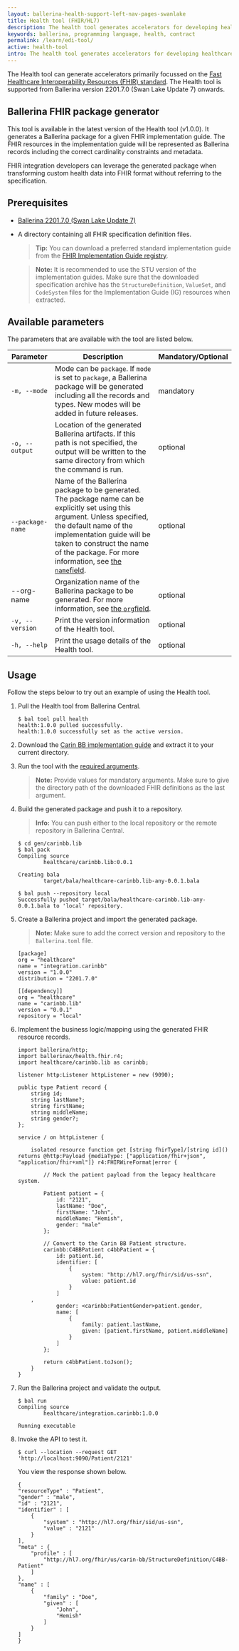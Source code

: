 ```yaml
---
layout: ballerina-health-support-left-nav-pages-swanlake
title: Health tool (FHIR/HL7)
description: The health tool generates accelerators for developing healthcare integrations in Ballerina.
keywords: ballerina, programming language, health, contract
permalink: /learn/edi-tool/
active: health-tool
intro: The health tool generates accelerators for developing healthcare integrations in Ballerina.
---
```


The Health tool can generate accelerators primarily focussed on the [Fast Healthcare Interoperability Resources (FHIR) standard](https://www.hl7.org/fhir/overview.html). The Health tool is supported from Ballerina version 2201.7.0 (Swan Lake Update 7) onwards.

## Ballerina FHIR package generator

This tool is available in the latest version of the Health tool (v1.0.0). It generates a Ballerina package for a given FHIR implementation guide. The FHIR resources in the implementation guide will be represented as Ballerina records including the correct cardinality constraints and metadata.

FHIR integration developers can leverage the generated package when transforming custom health data into FHIR format without referring to the specification.

## Prerequisites

- [Ballerina 2201.7.0 (Swan Lake Update 7)](https://ballerina.io/downloads/)
- A directory containing all FHIR specification definition files.

    >**Tip:** You can download a preferred standard implementation guide from the [FHIR Implementation Guide registry](http://fhir.org/guides/registry/).

    >**Note:** It is recommended to use the STU version of the implementation guides. Make sure that the downloaded specification archive has the `StructureDefinition`, `ValueSet`, and `CodeSystem` files for the Implementation Guide (IG) resources when extracted.

## Available parameters

The parameters that are available with the tool are listed below.

| Parameter      | Description                                                                                                                                                                                                                                                                                                                                                                     | Mandatory/Optional |
|----------------|---------------------------------------------------------------------------------------------------------------------------------------------------------------------------------------------------------------------------------------------------------------------------------------------------------------------------------------------------------------------------------|--------------------|
| `-m, --mode`     | Mode can be `package`. If `mode` is set to `package`, a Ballerina package will be generated including all the records and types. New modes will be added in future releases.                                                                                                                                                                                                      | mandatory          |
| `-o, --output`   | Location of the generated Ballerina artifacts. If this path is not specified, the output will be written to the same directory from which the command is run.                                                                                                                                                                                                                   | optional           |
| `--package-name` | Name of the Ballerina package to be generated. The package name can be explicitly set using this argument. Unless specified, the default name of the implementation guide will be taken to construct the name of the package. For more information, see <a href="https://ballerina.io/learn/package-references/#the-name-field" target="_blank">the <code>name</code>field</a>. | optional           |
| --org-name     | Organization name of the Ballerina package to be generated. For more information, see <a href="https://ballerina.io/learn/package-references/#the-org-field" target="_blank"> the <code>org</code>field</a>.                                                                                                                                                                   | optional           |
| `-v, --version`  | Print the version information of the Health tool.                                                                                                                                                                                                                                                                                                                               | optional           |
| `-h, --help`     | Print the usage details of the Health tool.                                                                                                                                                                                                                                                                                                                                     | optional           |

## Usage

Follow the steps below to try out an example of using the Health tool.

1. Pull the Health tool from Ballerina Central.

    ```
    $ bal tool pull health
    health:1.0.0 pulled successfully.
    health:1.0.0 successfully set as the active version.
    ```

2. Download the [Carin BB implementation guide](http://hl7.org/fhir/us/carin-bb/STU2/definitions.json.zip) and extract it to your current directory.

3. Run the tool with the [required arguments](#available-parameters).

    >**Note:** Provide values for mandatory arguments. Make sure to give the directory path of the downloaded FHIR definitions as the last argument.

4. Build the generated package and push it to a repository.

    >**Info:** You can push either to the local repository or the remote repository in Ballerina Central.

    ```
    $ cd gen/carinbb.lib
    $ bal pack
    Compiling source
            healthcare/carinbb.lib:0.0.1

    Creating bala
            target/bala/healthcare-carinbb.lib-any-0.0.1.bala
    ```

    ```
    $ bal push --repository local
    Successfully pushed target/bala/healthcare-carinbb.lib-any-0.0.1.bala to 'local' repository.
    ```

5. Create a Ballerina project and import the generated package. 

    >**Note:** Make sure to add the correct version and repository to the `Ballerina.toml` file.

    ```
    [package]
    org = "healthcare"
    name = "integration.carinbb"
    version = "1.0.0"
    distribution = "2201.7.0"

    [[dependency]]
    org = "healthcare"
    name = "carinbb.lib"
    version = "0.0.1"
    repository = "local"
    ```

6. Implement the business logic/mapping using the generated FHIR resource records.

    ```ballerina
    import ballerina/http;
    import ballerinax/health.fhir.r4;
    import healthcare/carinbb.lib as carinbb;

    listener http:Listener httpListener = new (9090);

    public type Patient record {
        string id;
        string lastName?;
        string firstName;
        string middleName;
        string gender?;
    };

    service / on httpListener {

        isolated resource function get [string fhirType]/[string id]() returns @http:Payload {mediaType: ["application/fhir+json", "application/fhir+xml"]} r4:FHIRWireFormat|error {

            // Mock the patient payload from the legacy healthcare system.

            Patient patient = {
                id: "2121",
                lastName: "Doe",
                firstName: "John",
                middleName: "Hemish",
                gender: "male"
            };

            // Convert to the Carin BB Patient structure.
            carinbb:C4BBPatient c4bbPatient = {
                id: patient.id,
                identifier: [
                    {
                        system: "http://hl7.org/fhir/sid/us-ssn",
                        value: patient.id
                    }
                ]
        ,
                gender: <carinbb:PatientGender>patient.gender,
                name: [
                    {
                        family: patient.lastName,
                        given: [patient.firstName, patient.middleName]
                    }
                ]
            };

            return c4bbPatient.toJson();
        }
    }
    ```

7. Run the Ballerina project and validate the output.

    ```
    $ bal run
    Compiling source
            healthcare/integration.carinbb:1.0.0

    Running executable
    ```

8. Invoke the API to test it.

    ```
    $ curl --location --request GET 'http://localhost:9090/Patient/2121'
    ```

    You view the response shown below.

    ```
    {
    "resourceType" : "Patient",
    "gender" : "male",
    "id" : "2121",
    "identifier" : [
        {
            "system" : "http://hl7.org/fhir/sid/us-ssn",
            "value" : "2121"
        }
    ],
    "meta" : {
        "profile" : [
            "http://hl7.org/fhir/us/carin-bb/StructureDefinition/C4BB-Patient"
        ]
    },
    "name" : [
        {
            "family" : "Doe",
            "given" : [
                "John",
                "Hemish"
            ]
        }
    ]
    }
    ```
